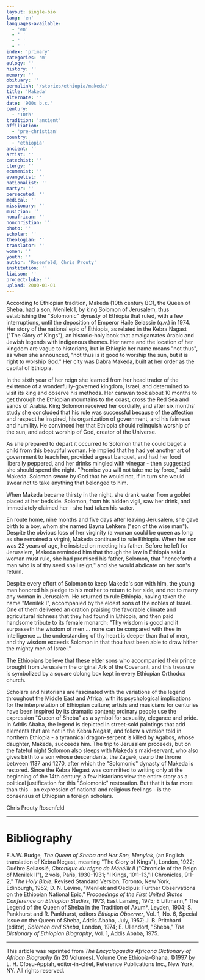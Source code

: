 ```yaml
---
layout: single-bio
lang: 'en'
languages-available:
  - 'en'
  - ' '
  - ' '
  - ' '
index: 'primary'
categories: 'm'
eulogy: ''
history: ''
memory: ''
obituary: ''
permalink: '/stories/ethiopia/makeda/'
title: 'Makeda'
alternate: ''
date: '900s b.c.'
century:
  - '10th'
tradition: 'ancient'
affiliation:
  - 'pre-christian'
country:
  - 'ethiopia'
ancient: ''
artist: ''
catechist: ''
clergy: ''
ecumenist: ''
evangelist: ''
nationalist: ''
martyr: ''
persecuted: ''
medical: ''
missionary: ''
musician: ''
nonafrican: ''
nonchristian: ''
photo: ''
scholar: ''
theologian: ''
translator: ''
women: ''
youth: ''
author: 'Rosenfeld, Chris Prouty'
institution: ''
liaison: ''
project-luke: ''
upload: 2000-01-01
---
```



According to Ethiopian tradition, Makeda (10th century BC), the Queen of Sheba, had a son, Menilek I, by king Solomon of Jerusalem, thus establishing the "Solomonic" dynasty of Ethiopia that ruled, with a few interruptions, until the deposition of Emperor Haile Selassie (q.v.) in 1974. Her story of the national epic of Ethiopia, as related in the Kebra Nagast ("The Glory of Kings"), an historic-holy book that amalgamates Arabic and Jewish legends with indigenous themes. Her name and the location of her kingdom are vague to historians, but in Ethiopic her name means "not thus", as when she announced, "not thus is it good to worship the sun, but it is right to worship God." Her city was Dabra Makeda, built at her order as the capital of Ethiopia.

In the sixth year of her reign she learned from her head trader of the existence of a wonderfully-governed kingdom, Israel, and determined to visit its king and observe his methods. Her caravan took about 10 months to get through the Ethiopian mountains to the coast, cross the Red Sea and sands of Arabia. King Solomon received her cordially, and after six months' study she concluded that his rule was successful because of the affection and respect he inspired, his organization of government, and his fairness and humility. He convinced her that Ethiopia should relinquish worship of the sun, and adopt worship of God, creator of the Universe.

As she prepared to depart it occurred to Solomon that he could beget a child from this beautiful woman. He implied that he had yet another art of government to teach her, provided a great banquet, and had her food liberally peppered, and her drinks mingled with vinegar - then suggested she should spend the night. "Promise you will not take me by force," said Makeda. Solomon swore by God that he would not, if in turn she would swear not to take anything that belonged to him.

When Makeda became thirsty in the night, she drank water from a goblet placed at her bedside. Solomon, from his hidden vigil, saw her drink, and immediately claimed her - she had taken his water.

En route home, nine months and five days after leaving Jerusalem, she gave birth to a boy, whom she named Bayna Lehkem ("son of the wise man"). Despite the obvious loss of her virginity (a woman could be queen as long as she remained a virgin), Makeda continued to rule Ethiopia. When her son was 22 years of age, he insisted on meeting his father. Before he left for Jerusalem, Makeda reminded him that though the law in Ethiopia said a woman must rule, she had promised his father, Solomon, that "henceforth a man who is of thy seed shall reign," and she would abdicate on her son's return.

Despite every effort of Solomon to keep Makeda's son with him, the young man honored his pledge to his mother to return to her side, and not to marry any woman in Jerusalem. He returned to rule Ethiopia, having taken the name "Menilek I", accompanied by the eldest sons of the nobles of Israel. One of them delivered an oration praising the favorable climate and agricultural richness that they had found in Ethiopia, and then paid handsome tribute to its female monarch: "Thy wisdom is good and it surpasseth the wisdom of men ... none can be compared with thee in intelligence ... the understanding of thy heart is deeper than that of men, and thy wisdom exceeds Solomon in that thou hast been able to draw hither the mighty men of Israel."

The Ethiopians believe that these elder sons who accompanied their prince brought from Jerusalem the original Ark of the Covenant, and this treasure is symbolized by a square oblong box kept in every Ethiopian Orthodox church.

Scholars and historians are fascinated with the variations of the legend throughout the Middle East and Africa, with its psychological implications for the interpretation of Ethiopian culture; artists and musicians for centuries have been inspired by its dramatic content; ordinary people use the expression "Queen of Sheba" as a symbol for sexuality, elegance and pride. In Addis Ababa, the legend is depicted in street-sold paintings that add elements that are not in the Kebra Negast, and follow a version told in northern Ethiopia - a tyrannical dragon-serpent is killed by Agabos, whose daughter, Makeda, succeeds him. The trip to Jerusalem proceeds, but on the fateful night Solomon also sleeps with Makeda's maid-servant, who also gives birth to a son whose descendants, the Zagwé, usurp the throne between 1137 and 1270, after which the "Solomonic" dynasty of Makeda is restored. Since the Kebra Negast was committed to writing only at the beginning of the 14th century, a few historians view the entire story as a political justification for this "Solomonic" restoration. But that it is far more than this - an expression of national and religious feelings - is the consensus of Ethiopian a foreign scholars.

Chris Prouty Rosenfeld

---

# Bibliography

E.A.W. Budge, *The Queen of Sheba and Her Son, Menylek*, (an English translation of Kebra Negast, meaning "The Glory of Kings"), London, 1922; Guébre Sellassié, *Chronique du régne de Ménélik II* ("Chronicle of  the  Reign of Menilek II"), 2 vols, Paris, 1930-1931; "I Kings, 10:1-13,"II Chronicles, 9:1-2," *The Holy Bible*, Revised Standard Version, Toronto, New York, Edinburgh, 1952; D. N. Levine, "Menilek and  Oedipus: Further Observations on the Ethiopian National Epic," *Proceedings of the First United States Conference on Ethiopian Studies, 1973*, East Lansing, 1975; E Littmann,* The Legend of the Queen of Sheba in the Tradition of Axum*, Leyden, 1904; S. Pankhurst and R. Pankhurst, editors *Ethiopia Observer*, Vol. 1, No. 6, Special Issue on the Queen of Sheba, Addis Ababa, July, 1957; J. B. Pritchard (editor), *Solomon and Sheba*, London, 1974; E. Ullendorf, "Sheba," *The Dictionary of Ethiopian Biography*, Vol. 1, Addis Ababa, 1975.

---

This article was reprinted from *The Encyclopaedia Africana Dictionary of African Biography* (in 20 Volumes). Volume One Ethiopia-Ghana, &copy;1997 by L. H. Ofosu-Appiah, editor-in-chief, Reference Publications Inc., New York, NY. All rights reserved.